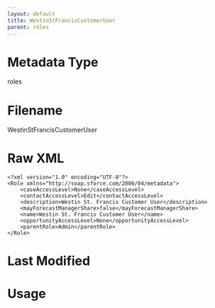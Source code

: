 ```yaml
---
layout: default
title: WestinStFrancisCustomerUser
parent: roles
---
```

# Metadata Type
roles


# Filename 
WestinStFrancisCustomerUser


# Raw XML
```
<?xml version="1.0" encoding="UTF-8"?>
<Role xmlns="http://soap.sforce.com/2006/04/metadata">
    <caseAccessLevel>None</caseAccessLevel>
    <contactAccessLevel>Edit</contactAccessLevel>
    <description>Westin St. Francis Customer User</description>
    <mayForecastManagerShare>false</mayForecastManagerShare>
    <name>Westin St. Francis Customer User</name>
    <opportunityAccessLevel>None</opportunityAccessLevel>
    <parentRole>Admin</parentRole>
</Role>
```


# Last Modified


# Usage
